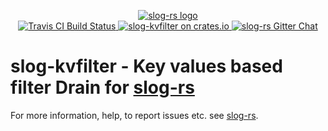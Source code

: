 <p align="center">

  <a href="https://github.com/slog-rs/slog">
  <img src="https://cdn.rawgit.com/slog-rs/misc/master/media/slog.svg" alt="slog-rs logo">
  </a>
  <br>

  <a href="https://travis-ci.org/slog-rs/kvfilter">
      <img src="https://img.shields.io/travis/slog-rs/kvfilter/master.svg" alt="Travis CI Build Status">
  </a>

  <a href="https://crates.io/crates/slog-kvfilter">
      <img src="https://img.shields.io/crates/d/slog-kvfilter.svg" alt="slog-kvfilter on crates.io">
  </a>

  <a href="https://gitter.im/slog-rs/slog">
      <img src="https://img.shields.io/gitter/room/slog-rs/slog.svg" alt="slog-rs Gitter Chat">
  </a>
</p>

# slog-kvfilter  - Key values based filter Drain for [slog-rs]

For more information, help, to report issues etc. see [slog-rs][slog-rs].

[slog-rs]: //github.com/slog-rs/slog
